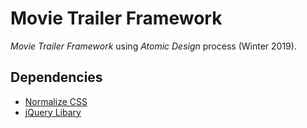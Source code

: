 # Movie Trailer Framework
_Movie Trailer Framework_ using _Atomic Design_ process (Winter 2019).

## Dependencies
* [Normalize CSS](https://necolas.github.io/normalize.css/)
* [jQuery Libary](https://jquery.com)
